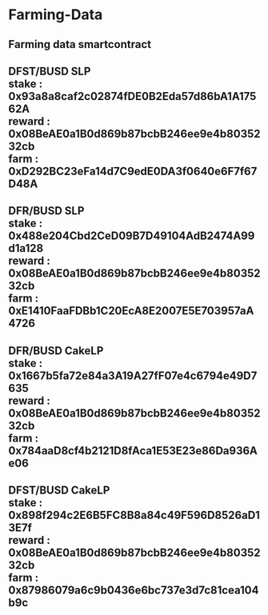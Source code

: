 # Farming-Data <br>
Farming data smartcontract <br>
---------------------------------------------
DFST/BUSD SLP <br>
stake : 0x93a8a8caf2c02874fDE0B2Eda57d86bA1A17562A <br>
reward : 0x08BeAE0a1B0d869b87bcbB246ee9e4b8035232cb <br>
farm : 0xD292BC23eFa14d7C9edE0DA3f0640e6F7f67D48A <br>
---------------------------------------------
DFR/BUSD SLP <br>
stake : 0x488e204Cbd2CeD09B7D49104AdB2474A99d1a128 <br>
reward : 0x08BeAE0a1B0d869b87bcbB246ee9e4b8035232cb <br>
farm : 0xE1410FaaFDBb1C20EcA8E2007E5E703957aA4726 <br>
---------------------------------------------
DFR/BUSD CakeLP <br>
stake : 0x1667b5fa72e84a3A19A27fF07e4c6794e49D7635 <br>
reward : 0x08BeAE0a1B0d869b87bcbB246ee9e4b8035232cb <br>
farm : 0x784aaD8cf4b2121D8fAca1E53E23e86Da936Ae06 <br>
---------------------------------------------
DFST/BUSD CakeLP <br>
stake : 0x898f294c2E6B5FC8B8a84c49F596D8526aD13E7f <br>
reward : 0x08BeAE0a1B0d869b87bcbB246ee9e4b8035232cb <br>
farm : 0x87986079a6c9b0436e6bc737e3d7c81cea104b9c <br>
---------------------------------------------
